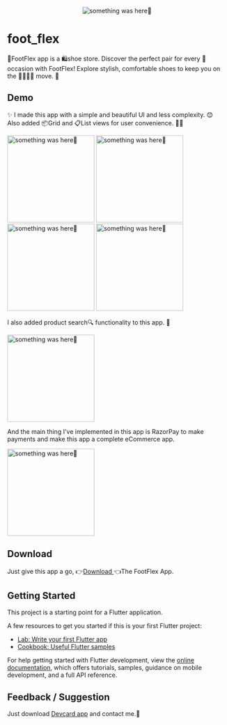 
<p align="center">
    <img src="https://github.com/Priyank-Bhagat/foot_flex/assets/115228605/d84c17fd-3900-4273-95cf-34242901cf01" alt="something was here🤔">
</p>

# foot_flex

👟FootFlex app is a 🛍️shoe store. Discover the perfect pair for every 🎉occasion with FootFlex! Explore stylish, comfortable shoes to keep you on the 🚶‍♂️🏃‍♀️ move. 🚀


## Demo

✨ I made this app with a simple and beautiful UI and less complexity. 😊 Also added 📦Grid  and  📋List views for user convenience. 🙌🤗

<p> 
  <img width="200" src="https://github.com/Priyank-Bhagat/foot_flex/assets/115228605/5606fc47-c0b9-4368-bf05-f7f90aea36d2" alt="something was here🤔">
    <img width="200" src="https://github.com/Priyank-Bhagat/foot_flex/assets/115228605/bd4e2c1c-c3fb-4f39-9376-9ffea27ac4ec" alt="something was here🤔">
  <img width="200" src="https://github.com/Priyank-Bhagat/foot_flex/assets/115228605/7f965d8b-9578-4b9c-bf70-6ca36bd5057c" alt="something was here🤔">
   <img width="200" src="https://github.com/Priyank-Bhagat/foot_flex/assets/115228605/1a784caa-5f10-4be7-b1fd-6f8e6384c96d" alt="something was here🤔">
</p>
   
  I also added product search🔍 functionality to this app. 👀
<p>
  <img width="200" src="https://github.com/Priyank-Bhagat/foot_flex/assets/115228605/c319d6f6-eea0-4769-853e-2a9da375521b" alt="something was here🤔">
</p>

And the main thing I've implemented in this app is RazorPay to make payments and make this app a complete eCommerce app.

<p>
  <img width="200" src="https://github.com/Priyank-Bhagat/foot_flex/assets/115228605/576730fc-c374-4ea4-87d9-fa5076df247d" alt="something was here🤔">
</p>


## Download

Just give this app a go, 
👉[Download ](https://drive.google.com/file/d/14nNtbMTHTMlnUhXDWu2NDbOTPRnaHALM/view?usp=sharing)👈The FootFlex App.



## Getting Started

This project is a starting point for a Flutter application.

A few resources to get you started if this is your first Flutter project:

- [Lab: Write your first Flutter app](https://docs.flutter.dev/get-started/codelab)
- [Cookbook: Useful Flutter samples](https://docs.flutter.dev/cookbook)

For help getting started with Flutter development, view the
[online documentation](https://docs.flutter.dev/), which offers tutorials,
samples, guidance on mobile development, and a full API reference.


## Feedback / Suggestion
Just download [Devcard app](https://github.com/Priyank-Bhagat/dev_card) and contact me.🤗
